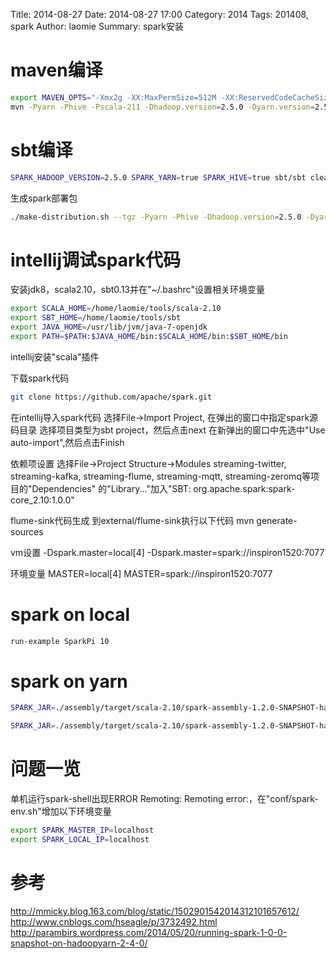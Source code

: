 Title: 2014-08-27
Date: 2014-08-27 17:00
Category: 2014
Tags: 201408, spark 
Author: laomie
Summary: spark安装

maven编译
=====================
```bash
export MAVEN_OPTS="-Xmx2g -XX:MaxPermSize=512M -XX:ReservedCodeCacheSize=512m"
mvn -Pyarn -Phive -Pscala-211 -Dhadoop.version=2.5.0 -Dyarn.version=2.5.0 -DskipTests clean package
```

sbt编译
===================
```bash
SPARK_HADOOP_VERSION=2.5.0 SPARK_YARN=true SPARK_HIVE=true sbt/sbt clean assembly
```

生成spark部署包
```bash
./make-distribution.sh --tgz -Pyarn -Phive -Dhadoop.version=2.5.0 -Dyarn.version=2.5.0 -DskipTests
```

intellij调试spark代码
==============================
安装jdk8，scala2.10，sbt0.13并在"~/.bashrc"设置相关环境变量
```bash
export SCALA_HOME=/home/laomie/tools/scala-2.10
export SBT_HOME=/home/laomie/tools/sbt
export JAVA_HOME=/usr/lib/jvm/java-7-openjdk
export PATH=$PATH:$JAVA_HOME/bin:$SCALA_HOME/bin:$SBT_HOME/bin
```

intellij安装"scala"插件

下载spark代码
```bash
git clone https://github.com/apache/spark.git
```

在intellij导入spark代码
  选择File->Import Project, 在弹出的窗口中指定spark源码目录
  选择项目类型为sbt project，然后点击next
  在新弹出的窗口中先选中"Use auto-import",然后点击Finish

依赖项设置
  选择File->Project Structure->Modules 
  streaming-twitter, streaming-kafka, streaming-flume, streaming-mqtt, streaming-zeromq等项目的"Dependencies"
  的"Library..."加入"SBT: org.apache.spark:spark-core_2.10:1.0.0"

flume-sink代码生成
  到external/flume-sink执行以下代码
  mvn generate-sources

vm设置
  -Dspark.master=local[4]
  -Dspark.master=spark://inspiron1520:7077

环境变量
  MASTER=local[4]
  MASTER=spark://inspiron1520:7077

spark on local
======================
```bash
run-example SparkPi 10
```

spark on yarn
=========================
```bash
SPARK_JAR=./assembly/target/scala-2.10/spark-assembly-1.2.0-SNAPSHOT-hadoop2.5.0.jar HADOOP_CONF_DIR=/home/hduser/tools/hadoop2.5-single ./bin/spark-submit --master yarn --deploy-mode cluster --class org.apache.spark.examples.SparkPi --num-executors 3 --driver-memory 2g --executor-memory 1g --executor-cores 1 examples/target/scala-2.10/spark-examples-1.2.0-SNAPSHOT-hadoop2.5.0.jar

SPARK_JAR=./assembly/target/scala-2.10/spark-assembly-1.2.0-SNAPSHOT-hadoop2.5.0.jar HADOOP_CONF_DIR=/home/hduser/tools/hadoop2.5-single/etc/hadoop MASTER=yarn-client ./bin/spark-shell
```

问题一览
==========================
单机运行spark-shell出现ERROR Remoting: Remoting error:，在"conf/spark-env.sh"增加以下环境变量
```bash
export SPARK_MASTER_IP=localhost
export SPARK_LOCAL_IP=localhost
```

参考
===========================
http://mmicky.blog.163.com/blog/static/1502901542014312101657612/
http://www.cnblogs.com/hseagle/p/3732492.html
http://parambirs.wordpress.com/2014/05/20/running-spark-1-0-0-snapshot-on-hadoopyarn-2-4-0/
